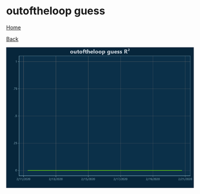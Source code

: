 # outoftheloop guess

[Home](../index.md)

[Back](outoftheloop.md)

![guess R²](../images/outoftheloop_guess_RSq.png "guess R²")

